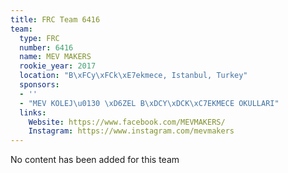 ```yaml
---
title: FRC Team 6416
team:
  type: FRC
  number: 6416
  name: MEV MAKERS
  rookie_year: 2017
  location: "B\xFCy\xFCk\xE7ekmece, Istanbul, Turkey"
  sponsors:
  - ''
  - "MEV KOLEJ\u0130 \xD6ZEL B\xDCY\xDCK\xC7EKMECE OKULLARI"
  links:
    Website: https://www.facebook.com/MEVMAKERS/
    Instagram: https://www.instagram.com/mevmakers
---
```


No content has been added for this team